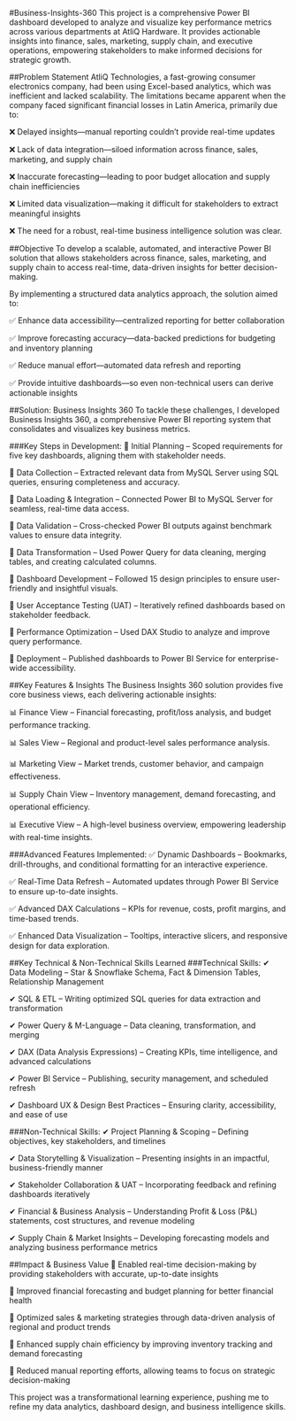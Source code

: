 #Business-Insights-360
This project is a comprehensive Power BI dashboard developed to analyze and visualize key performance metrics across various departments at AtliQ Hardware. It provides actionable insights into finance, sales, marketing, supply chain, and executive operations, empowering stakeholders to make informed decisions for strategic growth.

##Problem Statement
AtliQ Technologies, a fast-growing consumer electronics company, had been using Excel-based analytics, which was inefficient and lacked scalability. The limitations became apparent when the company faced significant financial losses in Latin America, primarily due to:

❌ Delayed insights—manual reporting couldn’t provide real-time updates

❌ Lack of data integration—siloed information across finance, sales, marketing, and supply chain

❌ Inaccurate forecasting—leading to poor budget allocation and supply chain inefficiencies

❌ Limited data visualization—making it difficult for stakeholders to extract meaningful insights

❌ The need for a robust, real-time business intelligence solution was clear.

##Objective
To develop a scalable, automated, and interactive Power BI solution that allows stakeholders across finance, sales, marketing, and supply chain to access real-time, data-driven insights for better decision-making.

By implementing a structured data analytics approach, the solution aimed to:

✅ Enhance data accessibility—centralized reporting for better collaboration

✅ Improve forecasting accuracy—data-backed predictions for budgeting and inventory planning

✅ Reduce manual effort—automated data refresh and reporting

✅ Provide intuitive dashboards—so even non-technical users can derive actionable insights

##Solution: Business Insights 360
To tackle these challenges, I developed Business Insights 360, a comprehensive Power BI reporting system that consolidates and visualizes key business metrics.

###Key Steps in Development:
📌 Initial Planning – Scoped requirements for five key dashboards, aligning them with stakeholder needs.

📌 Data Collection – Extracted relevant data from MySQL Server using SQL queries, ensuring completeness and accuracy.

📌 Data Loading & Integration – Connected Power BI to MySQL Server for seamless, real-time data access.

📌 Data Validation – Cross-checked Power BI outputs against benchmark values to ensure data integrity.

📌 Data Transformation – Used Power Query for data cleaning, merging tables, and creating calculated columns.

📌 Dashboard Development – Followed 15 design principles to ensure user-friendly and insightful visuals.

📌 User Acceptance Testing (UAT) – Iteratively refined dashboards based on stakeholder feedback.

📌 Performance Optimization – Used DAX Studio to analyze and improve query performance.

📌 Deployment – Published dashboards to Power BI Service for enterprise-wide accessibility.

##Key Features & Insights
The Business Insights 360 solution provides five core business views, each delivering actionable insights:

📊 Finance View – Financial forecasting, profit/loss analysis, and budget performance tracking.

📊 Sales View – Regional and product-level sales performance analysis.

📊 Marketing View – Market trends, customer behavior, and campaign effectiveness.

📊 Supply Chain View – Inventory management, demand forecasting, and operational efficiency.

📊 Executive View – A high-level business overview, empowering leadership with real-time insights.

###Advanced Features Implemented:
✅ Dynamic Dashboards – Bookmarks, drill-throughs, and conditional formatting for an interactive experience.

✅ Real-Time Data Refresh – Automated updates through Power BI Service to ensure up-to-date insights.

✅ Advanced DAX Calculations – KPIs for revenue, costs, profit margins, and time-based trends.

✅ Enhanced Data Visualization – Tooltips, interactive slicers, and responsive design for data exploration.

##Key Technical & Non-Technical Skills Learned
###Technical Skills:
✔ Data Modeling – Star & Snowflake Schema, Fact & Dimension Tables, Relationship Management

✔ SQL & ETL – Writing optimized SQL queries for data extraction and transformation

✔ Power Query & M-Language – Data cleaning, transformation, and merging

✔ DAX (Data Analysis Expressions) – Creating KPIs, time intelligence, and advanced calculations

✔ Power BI Service – Publishing, security management, and scheduled refresh

✔ Dashboard UX & Design Best Practices – Ensuring clarity, accessibility, and ease of use

###Non-Technical Skills:
✔ Project Planning & Scoping – Defining objectives, key stakeholders, and timelines

✔ Data Storytelling & Visualization – Presenting insights in an impactful, business-friendly manner

✔ Stakeholder Collaboration & UAT – Incorporating feedback and refining dashboards iteratively

✔ Financial & Business Analysis – Understanding Profit & Loss (P&L) statements, cost structures, and revenue modeling

✔ Supply Chain & Market Insights – Developing forecasting models and analyzing business performance metrics

##Impact & Business Value
🚀 Enabled real-time decision-making by providing stakeholders with accurate, up-to-date insights

🚀 Improved financial forecasting and budget planning for better financial health

🚀 Optimized sales & marketing strategies through data-driven analysis of regional and product trends

🚀 Enhanced supply chain efficiency by improving inventory tracking and demand forecasting

🚀 Reduced manual reporting efforts, allowing teams to focus on strategic decision-making

This project was a transformational learning experience, pushing me to refine my data analytics, dashboard design, and business intelligence skills.
